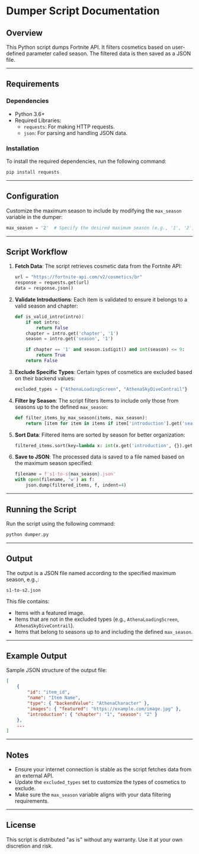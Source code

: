 # Dumper Script Documentation

## Overview
This Python script dumps  Fortnite API. It filters cosmetics based on user-defined parameter called season. The filtered data is then saved as a JSON file.

---

## Requirements
### Dependencies
- Python 3.6+
- Required Libraries:
  - `requests`: For making HTTP requests.
  - `json`: For parsing and handling JSON data.

### Installation
To install the required dependencies, run the following command:
```bash
pip install requests
```

---

## Configuration
Customize the maximum season to include by modifying the `max_season` variable in the dumper:
```python
max_season = '2'  # Specify the desired maximum season (e.g., '1', '2', etc.)
```

---

## Script Workflow
1. **Fetch Data**:
   The script retrieves cosmetic data from the Fortnite API:
   ```python
   url = "https://fortnite-api.com/v2/cosmetics/br"
   response = requests.get(url)
   data = response.json()
   ```

2. **Validate Introductions**:
   Each item is validated to ensure it belongs to a valid season and chapter:
   ```python
   def is_valid_intro(intro):
       if not intro:
           return False
       chapter = intro.get('chapter', '1')
       season = intro.get('season', '1')

       if chapter == '1' and season.isdigit() and int(season) <= 9:
           return True
       return False
   ```

3. **Exclude Specific Types**:
   Certain types of cosmetics are excluded based on their backend values:
   ```python
   excluded_types = {"AthenaLoadingScreen", "AthenaSkyDiveContrail"}
   ```

4. **Filter by Season**:
   The script filters items to include only those from seasons up to the defined `max_season`:
   ```python
   def filter_items_by_max_season(items, max_season):
       return [item for item in items if item['introduction'].get('season', '1').isdigit() and int(item['introduction'].get('season', '1')) <= int(max_season)]
   ```

5. **Sort Data**:
   Filtered items are sorted by season for better organization:
   ```python
   filtered_items.sort(key=lambda x: int(x.get('introduction', {}).get('season', '1')))
   ```

6. **Save to JSON**:
   The processed data is saved to a file named based on the maximum season specified:
   ```python
   filename = f's1-to-s{max_season}.json'
   with open(filename, 'w') as f:
       json.dump(filtered_items, f, indent=4)
   ```

---

## Running the Script
Run the script using the following command:
```bash
python dumper.py
```

---

## Output
The output is a JSON file named according to the specified maximum season, e.g.,:
```
s1-to-s2.json
```
This file contains:
- Items with a featured image.
- Items that are not in the excluded types (e.g., `AthenaLoadingScreen`, `AthenaSkyDiveContrail`).
- Items that belong to seasons up to and including the defined `max_season`.

---

## Example Output
Sample JSON structure of the output file:
```json
[
    {
        "id": "item_id",
        "name": "Item Name",
        "type": { "backendValue": "AthenaCharacter" },
        "images": { "featured": "https://example.com/image.jpg" },
        "introduction": { "chapter": "1", "season": "2" }
    },
    ...
]
```

---

## Notes
- Ensure your internet connection is stable as the script fetches data from an external API.
- Update the `excluded_types` set to customize the types of cosmetics to exclude.
- Make sure the `max_season` variable aligns with your data filtering requirements.

---

## License
This script is distributed "as is" without any warranty. Use it at your own discretion and risk.

